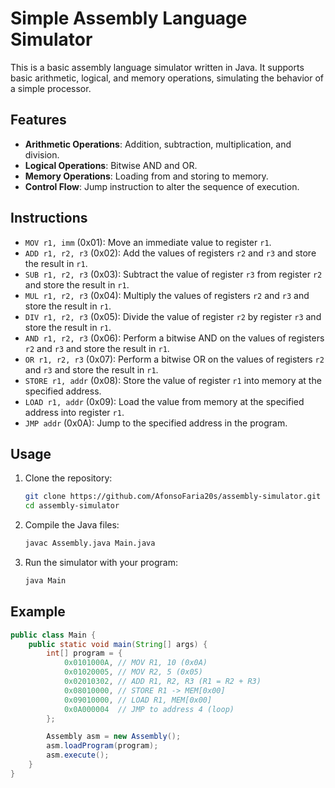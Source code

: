 # Simple Assembly Language Simulator

This is a basic assembly language simulator written in Java. It supports basic arithmetic, logical, and memory operations, simulating the behavior of a simple processor.

## Features

- **Arithmetic Operations**: Addition, subtraction, multiplication, and division.
- **Logical Operations**: Bitwise AND and OR.
- **Memory Operations**: Loading from and storing to memory.
- **Control Flow**: Jump instruction to alter the sequence of execution.

## Instructions

- `MOV r1, imm` (0x01): Move an immediate value to register `r1`.
- `ADD r1, r2, r3` (0x02): Add the values of registers `r2` and `r3` and store the result in `r1`.
- `SUB r1, r2, r3` (0x03): Subtract the value of register `r3` from register `r2` and store the result in `r1`.
- `MUL r1, r2, r3` (0x04): Multiply the values of registers `r2` and `r3` and store the result in `r1`.
- `DIV r1, r2, r3` (0x05): Divide the value of register `r2` by register `r3` and store the result in `r1`.
- `AND r1, r2, r3` (0x06): Perform a bitwise AND on the values of registers `r2` and `r3` and store the result in `r1`.
- `OR r1, r2, r3` (0x07): Perform a bitwise OR on the values of registers `r2` and `r3` and store the result in `r1`.
- `STORE r1, addr` (0x08): Store the value of register `r1` into memory at the specified address.
- `LOAD r1, addr` (0x09): Load the value from memory at the specified address into register `r1`.
- `JMP addr` (0x0A): Jump to the specified address in the program.

## Usage

1. Clone the repository:
    ```sh
    git clone https://github.com/AfonsoFaria20s/assembly-simulator.git
    cd assembly-simulator
    ```

2. Compile the Java files:
    ```sh
    javac Assembly.java Main.java
    ```

3. Run the simulator with your program:
    ```sh
    java Main
    ```

## Example

```java
public class Main {
    public static void main(String[] args) {
        int[] program = {
            0x0101000A, // MOV R1, 10 (0x0A)
            0x01020005, // MOV R2, 5 (0x05)
            0x02010302, // ADD R1, R2, R3 (R1 = R2 + R3)
            0x08010000, // STORE R1 -> MEM[0x00]
            0x09010000, // LOAD R1, MEM[0x00]
            0x0A000004  // JMP to address 4 (loop)
        };

        Assembly asm = new Assembly();
        asm.loadProgram(program);
        asm.execute();
    }
}
